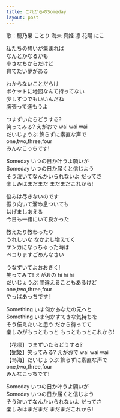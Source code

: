 ```yaml
---
title: これからのSomeday
layout: post
---
```

歌：<a class="honoka">穂乃果</a> <a class="kotori">ことり</a> <a class="umi">海未</a> <a class="maki">真姫</a> <a class="rin">凛</a> <a class="hanayo">花陽</a> <a class="nico">にこ</a>

<p><a class="umi">私たちの想いが集まれば<br />
なんとかなるかも</a><br />
<a class="kotori">小さなちからだけど<br />
育てたい夢がある</a></p>

<p><a class="hanayo">わからないことだらけ<br />
ポケットに地図なんて持ってない</a><br />
<a class="rin">少しずつでもいいんだね<br />
胸張って進もうよ</a></p>

<p><a class="maki">つまずいたらどうする?</a><br />
<a class="nico">笑ってみる? えがおで wai wai wai</a><br />
<a class="honoka">だいじょうぶ 飾らずに素直な声で<br />
one,two,three,four<br />
みんなこっちです!</a></p>

<p>Someday いつの日か叶うよ願いが<br />
Someday いつの日か届くと信じよう<br />
そう泣いてなんかいられないよ だってさ<br />
楽しみはまだまだ まだまだこれから!</p>

<p><a class="umi">悩みは尽きないのです<br />
振り向いて溜め息ついても</a><br />
<a class="kotori">はげましあえる<br />
今日も一緒にいて良かった</a></p>

<p><a class="hanayo">教えたり教わったり<br />
うれしいな なかよし増えてく</a><br />
<a class="rin">ケンカになっちゃった時は<br />
ペコりますごめんなさい</a></p>

<p><a class="maki">うなずいてよおおきく!</a><br />
<a class="nico">笑ってみて! えがおの hi hi hi</a><br />
<a class="honoka">だいじょうぶ 間違えることもあるけど<br />
one,two,three,four<br />
やっぱあっちです!</a></p>

<p>Something いま何かあなたの元へと<br />
Something いま何かすてきな気持ちを<br />
そう伝えたいと思う だから待ってて<br />
楽しみがもっともっと もっともっとこれから!</p>

<p>【<a class="hanayo">花</a><a class="rin">凛</a>】つまずいたらどうする?<br />
【<a class="nico">妮</a><a class="maki">姬</a>】笑ってみる? えがおで wai wai wai<br />
【<a class="kotori">鸟</a><a class="umi">海</a>】だいじょうぶ 飾らずに素直な声で<br />
<a class="honoka">one,two,three,four<br />
みんなこっちです!</a></p>

<p>Someday いつの日か叶うよ願いが<br />
Someday いつの日か届くと信じよう<br />
そう泣いてなんかいられないよ だってさ<br />
楽しみはまだまだ まだまだこれから!</p>